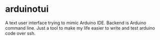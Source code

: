 # arduinotui
A text user interface trying to mimic Arduino IDE. Backend is Arduino command line. Just a tool to make my life easier to write and test arduino code over ssh.
